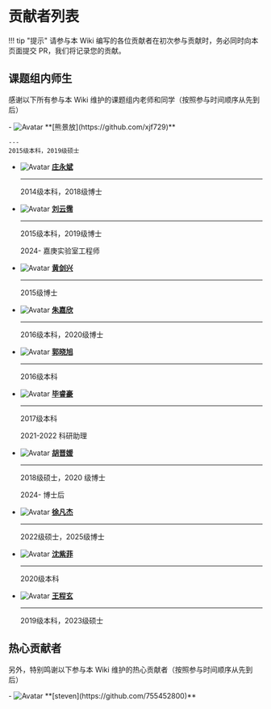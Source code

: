 # 贡献者列表

!!! tip "提示"
    请参与本 Wiki 编写的各位贡献者在初次参与贡献时，务必同时向本页面提交 PR，我们将记录您的贡献。

## 课题组内师生

感谢以下所有参与本 Wiki 维护的课题组内老师和同学（按照参与时间顺序从先到后）

<div class="grid cards" markdown >
- <img src="https://avatars.githubusercontent.com/u/34682766" alt="Avatar" class="avatar-image"> **[熊景放](https://github.com/xjf729)**
    
    ---
    2015级本科，2019级硕士

- <img src="https://avatars.githubusercontent.com/u/38876805" alt="Avatar" class="avatar-image"> **[庄永斌](https://github.com/robinzyb)**
    
    ---
    2014级本科，2018级博士

- <img src="https://avatars.githubusercontent.com/u/13016685" alt="Avatar" class="avatar-image"> **[刘云霈](https://github.com/Cloudac7)**
    
    ---
    2015级本科，2019级博士
    
    2024- 嘉庚实验室工程师

- <img src="https://avatars.githubusercontent.com/u/11503693" alt="Avatar" class="avatar-image"> **[黄剑兴](https://github.com/JianxingHuang)**
    
    ---
    2015级博士

- <img src="https://avatars.githubusercontent.com/u/53895049" alt="Avatar" class="avatar-image"> **[朱嘉欣](https://github.com/ChiahsinChu)**
    
    ---
    2016级本科，2020级博士

- <img src="https://avatars.githubusercontent.com/u/49148662" alt="Avatar" class="avatar-image"> **[郭晓旭](https://github.com/AsaHIXx)**
    
    ---
    2016级本科

- <img src="https://avatars.githubusercontent.com/u/74941435" alt="Avatar" class="avatar-image"> **[毕睿豪](https://github.com/ruihao99)**
    
    ---
    2017级本科
    
    2021-2022 科研助理

- <img src="https://avatars.githubusercontent.com/u/45714328" alt="Avatar" class="avatar-image"> **[胡晋媛](https://github.com/JinyuanH)**
    
    ---
    2018级硕士，2020 级博士
    
    2024- 博士后

- <img src="https://avatars.githubusercontent.com/u/40904687" alt="Avatar" class="avatar-image"> **[徐凡杰](https://github.com/Colin-Jay)**
    
    ---
    2022级硕士，2025级博士

- <img src="https://avatars.githubusercontent.com/u/129956044" alt="Avatar" class="avatar-image"> **[沈紫菲](https://github.com/zf-shen)**
    
    ---
    2020级本科

- <img src="https://avatars.githubusercontent.com/u/94306902" alt="Avatar" class="avatar-image"> **[王程玄](https://github.com/pignoi)**
    
    ---
    2019级本科，2023级硕士
</div>

## 热心贡献者

另外，特别鸣谢以下参与本 Wiki 维护的热心贡献者（按照参与时间顺序从先到后）

<div class="grid cards" markdown>
- <img src="https://avatars.githubusercontent.com/u/18474386" alt="Avatar" class="avatar-image"> **[steven](https://github.com/755452800)**
</div>
